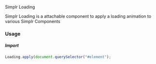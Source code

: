 Simplr Loading

Simplr Loading is a attachable component to apply a loading animation to various Simplr Components

### Usage

##### Import

```js
Loading.apply(document.querySelector("#element");
```
